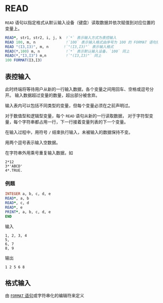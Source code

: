 
# READ

`READ` 语句以指定格式从默认输入设备（键盘）读取数据并依次赋值到对应位置的变量上。
```fortran
READ*, str1, str2, i, j, k  !`*` 表示输入方式为表控输入
READ 100, m, n              !`100` 表示输入格式由序号为 100 的 FORMAT 语句描述
READ "(I3,I3)", m, n       !`"(I3,I3)"` 表示输入格式
READ(*,100) m, n            !`*` 表示默认输入设备，`100` 同上
READ(*,"I3,I3") m,n         !`"(I3,I3)"` 同上
100 FORMAT(I3,I3)
```

## 表控输入

此时终端将等待用户从新的一行输入数据，各个变量之间用回车、空格或逗号分开。
输入数据超过变量的数量，超出部分被舍弃。

输入表内可以包括不同类型的变量，但每个变量必须在之前声明过。

对于数值型和逻辑型变量，每个 `READ` 语句从新的一行读取数据，
对于字符型变量，每个字符串都占用一行，下一行接着变量列表的下一个变量。

在输入过程中，用符号 `/` 结束执行输入，未被输入的数据保持不变。

用两个逗号表示输入空数据。

在字符串外用乘号重复输入数据，如
```prompt
2*12
3*'ABCD'
4*.TRUE.
```

### 例题

```fortran
INTEGER a, b, c, d, e
READ*, a, b
READ*, c, d
READ*, e
PRINT*, a, b, c, d, e
END
```

输入

```prompt
1, 2, 3, 4
5,
6, 7
8, 9
```

输出

```prompt
1 2 5 6 8
```

## 格式输入

由 [`FORMAT` 语句](./FORMAT.md)或字符串化的编辑符来定义
